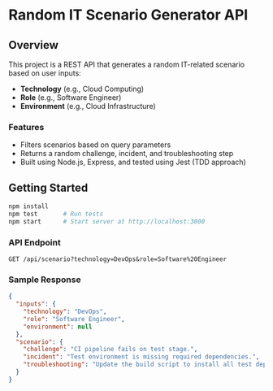 # Random IT Scenario Generator API

## Overview
This project is a REST API that generates a random IT-related scenario based on user inputs:
- **Technology** (e.g., Cloud Computing)
- **Role** (e.g., Software Engineer)
- **Environment** (e.g., Cloud Infrastructure)

### Features
- Filters scenarios based on query parameters
- Returns a random challenge, incident, and troubleshooting step
- Built using Node.js, Express, and tested using Jest (TDD approach)

## Getting Started

```bash
npm install
npm test       # Run tests
npm start      # Start server at http://localhost:3000
```

### API Endpoint

```
GET /api/scenario?technology=DevOps&role=Software%20Engineer
```

### Sample Response

```json
{
  "inputs": {
    "technology": "DevOps",
    "role": "Software Engineer",
    "environment": null
  },
  "scenario": {
    "challenge": "CI pipeline fails on test stage.",
    "incident": "Test environment is missing required dependencies.",
    "troubleshooting": "Update the build script to install all test dependencies."
  }
}
```
